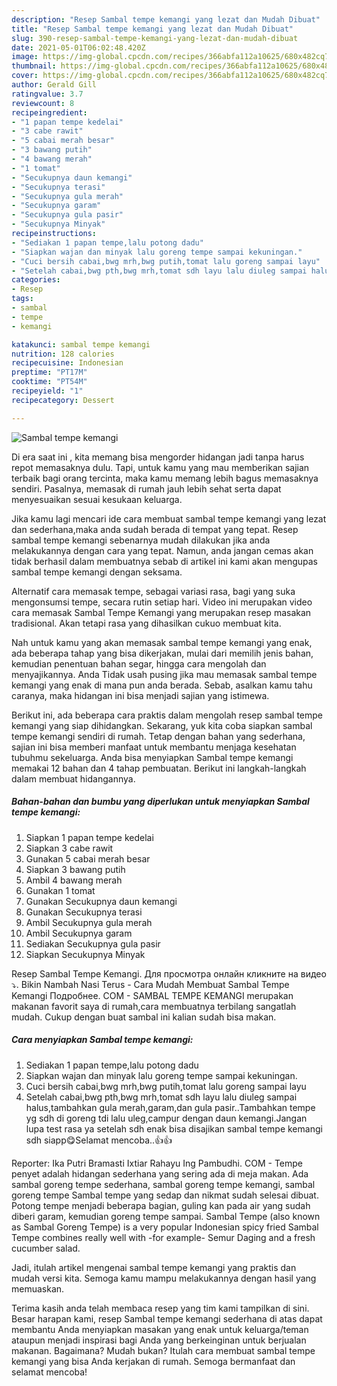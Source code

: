 ```yaml
---
description: "Resep Sambal tempe kemangi yang lezat dan Mudah Dibuat"
title: "Resep Sambal tempe kemangi yang lezat dan Mudah Dibuat"
slug: 390-resep-sambal-tempe-kemangi-yang-lezat-dan-mudah-dibuat
date: 2021-05-01T06:02:48.420Z
image: https://img-global.cpcdn.com/recipes/366abfa112a10625/680x482cq70/sambal-tempe-kemangi-foto-resep-utama.jpg
thumbnail: https://img-global.cpcdn.com/recipes/366abfa112a10625/680x482cq70/sambal-tempe-kemangi-foto-resep-utama.jpg
cover: https://img-global.cpcdn.com/recipes/366abfa112a10625/680x482cq70/sambal-tempe-kemangi-foto-resep-utama.jpg
author: Gerald Gill
ratingvalue: 3.7
reviewcount: 8
recipeingredient:
- "1 papan tempe kedelai"
- "3 cabe rawit"
- "5 cabai merah besar"
- "3 bawang putih"
- "4 bawang merah"
- "1 tomat"
- "Secukupnya daun kemangi"
- "Secukupnya terasi"
- "Secukupnya gula merah"
- "Secukupnya garam"
- "Secukupnya gula pasir"
- "Secukupnya Minyak"
recipeinstructions:
- "Sediakan 1 papan tempe,lalu potong dadu"
- "Siapkan wajan dan minyak lalu goreng tempe sampai kekuningan."
- "Cuci bersih cabai,bwg mrh,bwg putih,tomat lalu goreng sampai layu"
- "Setelah cabai,bwg pth,bwg mrh,tomat sdh layu lalu diuleg sampai halus,tambahkan gula merah,garam,dan gula pasir..Tambahkan tempe yg sdh di goreng tdi lalu uleg,campur dengan daun kemangi.Jangan lupa test rasa ya setelah sdh enak bisa disajikan sambal tempe kemangi sdh siapp😋Selamat mencoba..👍👍"
categories:
- Resep
tags:
- sambal
- tempe
- kemangi

katakunci: sambal tempe kemangi 
nutrition: 128 calories
recipecuisine: Indonesian
preptime: "PT17M"
cooktime: "PT54M"
recipeyield: "1"
recipecategory: Dessert

---
```



![Sambal tempe kemangi](https://img-global.cpcdn.com/recipes/366abfa112a10625/680x482cq70/sambal-tempe-kemangi-foto-resep-utama.jpg)

Di era  saat ini , kita memang bisa mengorder hidangan jadi tanpa harus repot memasaknya dulu. Tapi, untuk kamu yang mau memberikan sajian terbaik bagi orang tercinta, maka kamu memang lebih bagus memasaknya sendiri. Pasalnya, memasak di rumah jauh lebih sehat serta dapat menyesuaikan sesuai kesukaan keluarga.

Jika kamu lagi mencari ide cara membuat sambal tempe kemangi yang lezat dan sederhana,maka anda sudah berada di tempat yang tepat. Resep sambal tempe kemangi  sebenarnya mudah dilakukan jika anda melakukannya dengan cara yang tepat. Namun, anda jangan cemas akan tidak berhasil dalam membuatnya 
sebab di artikel ini kami akan mengupas sambal tempe kemangi dengan seksama.  

Alternatif cara memasak tempe, sebagai variasi rasa, bagi yang suka mengonsumsi tempe, secara rutin setiap hari. Video ini merupakan video cara memasak Sambal Tempe Kemangi yang merupakan resep masakan tradisional. Akan tetapi rasa yang dihasilkan cukuo membuat kita.

Nah untuk kamu yang akan memasak sambal tempe kemangi yang enak, ada beberapa tahap yang bisa dikerjakan, mulai dari memilih jenis bahan, kemudian penentuan bahan segar, hingga cara mengolah dan menyajikannya. Anda Tidak usah pusing jika mau memasak sambal tempe kemangi yang enak di mana pun anda berada. Sebab, asalkan kamu  tahu caranya, maka hidangan ini bisa menjadi sajian yang istimewa.

Berikut ini, ada beberapa cara praktis  dalam mengolah resep sambal tempe kemangi yang siap dihidangkan. Sekarang, yuk kita coba siapkan sambal tempe kemangi sendiri di rumah. Tetap dengan bahan yang sederhana, sajian ini bisa memberi manfaat untuk membantu menjaga kesehatan tubuhmu sekeluarga. Anda bisa menyiapkan Sambal tempe kemangi memakai 12 bahan dan 4 tahap pembuatan. Berikut ini langkah-langkah dalam membuat hidangannya.

<!--inarticleads1-->

##### Bahan-bahan dan bumbu yang diperlukan untuk menyiapkan Sambal tempe kemangi:

1. Siapkan 1 papan tempe kedelai
1. Siapkan 3 cabe rawit
1. Gunakan 5 cabai merah besar
1. Siapkan 3 bawang putih
1. Ambil 4 bawang merah
1. Gunakan 1 tomat
1. Gunakan Secukupnya daun kemangi
1. Gunakan Secukupnya terasi
1. Ambil Secukupnya gula merah
1. Ambil Secukupnya garam
1. Sediakan Secukupnya gula pasir
1. Siapkan Secukupnya Minyak


Resep Sambal Tempe Kemangi. Для просмотра онлайн кликните на видео ⤵. Bikin Nambah Nasi Terus - Cara Mudah Membuat Sambal Tempe Kemangi Подробнее. COM - SAMBAL TEMPE KEMANGI merupakan makanan favorit saya di rumah,cara membuatnya terbilang sangatlah mudah. Cukup dengan buat sambal ini kalian sudah bisa makan. 

<!--inarticleads2-->

##### Cara menyiapkan Sambal tempe kemangi:

1. Sediakan 1 papan tempe,lalu potong dadu
1. Siapkan wajan dan minyak lalu goreng tempe sampai kekuningan.
1. Cuci bersih cabai,bwg mrh,bwg putih,tomat lalu goreng sampai layu
1. Setelah cabai,bwg pth,bwg mrh,tomat sdh layu lalu diuleg sampai halus,tambahkan gula merah,garam,dan gula pasir..Tambahkan tempe yg sdh di goreng tdi lalu uleg,campur dengan daun kemangi.Jangan lupa test rasa ya setelah sdh enak bisa disajikan sambal tempe kemangi sdh siapp😋Selamat mencoba..👍👍


Reporter: Ika Putri Bramasti Ixtiar Rahayu Ing Pambudhi. COM - Tempe penyet adalah hidangan sederhana yang sering ada di meja makan. Ada sambal goreng tempe sederhana, sambal goreng tempe kemangi, sambal goreng tempe Sambal tempe yang sedap dan nikmat sudah selesai dibuat. Potong tempe menjadi beberapa bagian, guling kan pada air yang sudah diberi garam, kemudian goreng tempe sampai. Sambal Tempe (also known as Sambal Goreng Tempe) is a very popular Indonesian spicy fried Sambal Tempe combines really well with -for example- Semur Daging and a fresh cucumber salad. 

Jadi, itulah artikel mengenai  sambal tempe kemangi  yang praktis dan mudah versi kita. Semoga kamu mampu melakukannya dengan hasil yang memuaskan. 

Terima kasih anda telah membaca resep yang tim kami tampilkan di sini. Besar harapan kami, resep  Sambal tempe kemangi sederhana di atas dapat membantu Anda menyiapkan masakan yang enak untuk keluarga/teman ataupun menjadi inspirasi bagi Anda yang berkeinginan untuk berjualan makanan. Bagaimana? Mudah bukan? Itulah cara membuat sambal tempe kemangi yang bisa Anda kerjakan di rumah. Semoga bermanfaat dan selamat mencoba!

